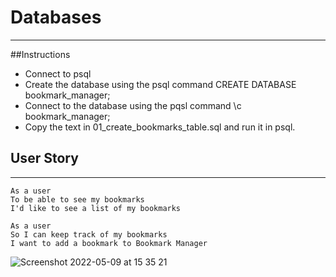 # Databases
---

##Instructions
- Connect to psql
- Create the database using the psql command CREATE DATABASE bookmark_manager;
- Connect to the database using the pqsl command \c bookmark_manager;
- Copy the text in 01_create_bookmarks_table.sql and run it in psql.

## User Story
---
```
As a user
To be able to see my bookmarks
I'd like to see a list of my bookmarks

As a user
So I can keep track of my bookmarks
I want to add a bookmark to Bookmark Manager
```

![Screenshot 2022-05-09 at 15 35 21](https://user-images.githubusercontent.com/58693804/167434450-912649f8-b31b-4554-95ba-abf046ecfc24.png)
